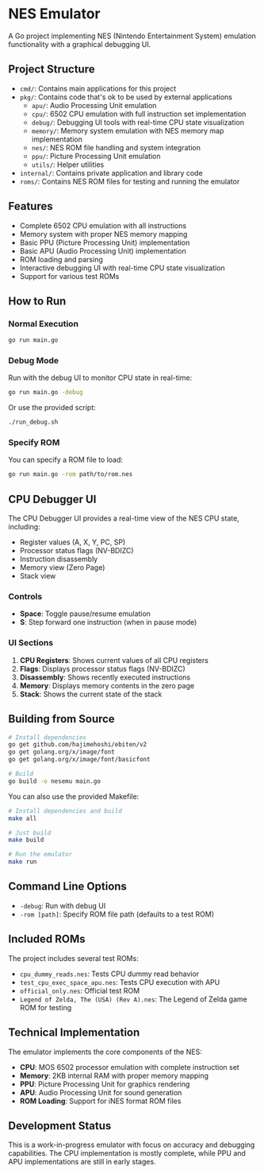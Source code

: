 # NES Emulator

A Go project implementing NES (Nintendo Entertainment System) emulation functionality with a graphical debugging UI.

## Project Structure

- `cmd/`: Contains main applications for this project
- `pkg/`: Contains code that's ok to be used by external applications
  - `apu/`: Audio Processing Unit emulation
  - `cpu/`: 6502 CPU emulation with full instruction set implementation
  - `debug/`: Debugging UI tools with real-time CPU state visualization
  - `memory/`: Memory system emulation with NES memory map implementation
  - `nes/`: NES ROM file handling and system integration
  - `ppu/`: Picture Processing Unit emulation
  - `utils/`: Helper utilities
- `internal/`: Contains private application and library code
- `roms/`: Contains NES ROM files for testing and running the emulator

## Features

- Complete 6502 CPU emulation with all instructions
- Memory system with proper NES memory mapping
- Basic PPU (Picture Processing Unit) implementation
- Basic APU (Audio Processing Unit) implementation
- ROM loading and parsing
- Interactive debugging UI with real-time CPU state visualization
- Support for various test ROMs

## How to Run

### Normal Execution

```bash
go run main.go
```

### Debug Mode

Run with the debug UI to monitor CPU state in real-time:

```bash
go run main.go -debug
```

Or use the provided script:

```bash
./run_debug.sh
```

### Specify ROM

You can specify a ROM file to load:

```bash
go run main.go -rom path/to/rom.nes
```

## CPU Debugger UI

The CPU Debugger UI provides a real-time view of the NES CPU state, including:

- Register values (A, X, Y, PC, SP)
- Processor status flags (NV-BDIZC)
- Instruction disassembly
- Memory view (Zero Page)
- Stack view

### Controls

- **Space**: Toggle pause/resume emulation
- **S**: Step forward one instruction (when in pause mode)

### UI Sections

1. **CPU Registers**: Shows current values of all CPU registers
2. **Flags**: Displays processor status flags (NV-BDIZC)
3. **Disassembly**: Shows recently executed instructions
4. **Memory**: Displays memory contents in the zero page
5. **Stack**: Shows the current state of the stack

## Building from Source

```bash
# Install dependencies
go get github.com/hajimehoshi/ebiten/v2
go get golang.org/x/image/font
go get golang.org/x/image/font/basicfont

# Build
go build -o nesemu main.go
```

You can also use the provided Makefile:

```bash
# Install dependencies and build
make all

# Just build
make build

# Run the emulator
make run
```

## Command Line Options

- `-debug`: Run with debug UI
- `-rom [path]`: Specify ROM file path (defaults to a test ROM)

## Included ROMs

The project includes several test ROMs:
- `cpu_dummy_reads.nes`: Tests CPU dummy read behavior
- `test_cpu_exec_space_apu.nes`: Tests CPU execution with APU
- `official_only.nes`: Official test ROM
- `Legend of Zelda, The (USA) (Rev A).nes`: The Legend of Zelda game ROM for testing

## Technical Implementation

The emulator implements the core components of the NES:

- **CPU**: MOS 6502 processor emulation with complete instruction set
- **Memory**: 2KB internal RAM with proper memory mapping
- **PPU**: Picture Processing Unit for graphics rendering
- **APU**: Audio Processing Unit for sound generation
- **ROM Loading**: Support for iNES format ROM files

## Development Status

This is a work-in-progress emulator with focus on accuracy and debugging capabilities. The CPU implementation is mostly complete, while PPU and APU implementations are still in early stages.
